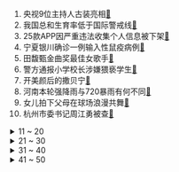1. 央视9位主持人古装亮相[:link:](https://s.weibo.com/weibo?q=%23央视9位主持人古装亮相%23&Refer=top)
2. 我国总和生育率低于国际警戒线[:link:](https://s.weibo.com/weibo?q=%23我国总和生育率低于国际警戒线%23&Refer=top)
3. 25款APP因严重违法收集个人信息被下架[:link:](https://s.weibo.com/weibo?q=%2325款APP因严重违法收集个人信息被下架%23&Refer=top)
4. 宁夏银川确诊一例输入性鼠疫病例[:link:](https://s.weibo.com/weibo?q=%23宁夏银川确诊一例输入性鼠疫病例%23&Refer=top)
5. 田馥甄金曲奖最佳女歌手[:link:](https://s.weibo.com/weibo?q=%23田馥甄金曲奖最佳女歌手%23&Refer=top)
6. 警方通报小学校长涉嫌猥亵学生[:link:](https://s.weibo.com/weibo?q=%23警方通报小学校长涉嫌猥亵学生%23&Refer=top)
7. 开美颜后的撒贝宁[:link:](https://s.weibo.com/weibo?q=%23开美颜后的撒贝宁%23&Refer=top)
8. 河南本轮强降雨与720暴雨有何不同[:link:](https://s.weibo.com/weibo?q=%23河南本轮强降雨与720暴雨有何不同%23&Refer=top)
9. 女儿拍下父母在球场浪漫共舞[:link:](https://s.weibo.com/weibo?q=%23女儿拍下父母在球场浪漫共舞%23&Refer=top)
10. 杭州市委书记周江勇被查[:link:](https://s.weibo.com/weibo?q=%23杭州市委书记周江勇被查%23&Refer=top)
<details>
<summary>11 ~ 20</summary>

11. 抖音下架腾讯投诉视频超8000条[:link:](https://s.weibo.com/weibo?q=%23抖音下架腾讯投诉视频超8000条%23&Refer=top)
12. 睡不好会让人变笨吗[:link:](https://s.weibo.com/weibo?q=%23睡不好会让人变笨吗%23&Refer=top)
13. 杨迪说自己头上还有条鹅命[:link:](https://s.weibo.com/weibo?q=%23杨迪说自己头上还有条鹅命%23&Refer=top)
14. 西安暴雨[:link:](https://s.weibo.com/weibo?q=%23西安暴雨%23&Refer=top)
15. 武磊绝杀被吹[:link:](https://s.weibo.com/weibo?q=%23武磊绝杀被吹%23&Refer=top)
16. 天然气价格暴涨会产生哪些影响[:link:](https://s.weibo.com/weibo?q=%23天然气价格暴涨会产生哪些影响%23&Refer=top)
17. 陈昕葳身材好绝[:link:](https://s.weibo.com/weibo?q=%23陈昕葳身材好绝%23&Refer=top)
18. 河南会再次出现极端暴雨吗[:link:](https://s.weibo.com/weibo?q=%23河南会再次出现极端暴雨吗%23&Refer=top)
19. 刘奕君终于演好人了[:link:](https://s.weibo.com/weibo?q=%23刘奕君终于演好人了%23&Refer=top)
20. 邓超问孙俪赵又廷吻戏怎么都不戴口罩[:link:](https://s.weibo.com/weibo?q=%23邓超问孙俪赵又廷吻戏怎么都不戴口罩%23&Refer=top)
</details>
<details>
<summary>21 ~ 30</summary>

21. 杨凯新招王一博没见过[:link:](https://s.weibo.com/weibo?q=%23杨凯新招王一博没见过%23&Refer=top)
22. 不然哭了[:link:](https://s.weibo.com/weibo?q=%23不然哭了%23&Refer=top)
23. 舞蹈生[:link:](https://s.weibo.com/weibo?q=%23舞蹈生%23&Refer=top)
24. 南京43岁辅警倒在工作岗位[:link:](https://s.weibo.com/weibo?q=%23南京43岁辅警倒在工作岗位%23&Refer=top)
25. 韩庚刘宪华battle捧脸杀[:link:](https://s.weibo.com/weibo?q=%23韩庚刘宪华battle捧脸杀%23&Refer=top)
26. 撒贝宁小尼薇娅各聊各的[:link:](https://s.weibo.com/weibo?q=%23撒贝宁小尼薇娅各聊各的%23&Refer=top)
27. 郑恺带丁禹兮像带孩子[:link:](https://s.weibo.com/weibo?q=%23郑恺带丁禹兮像带孩子%23&Refer=top)
28. 钟易轩把朴树唱哭[:link:](https://s.weibo.com/weibo?q=%23钟易轩把朴树唱哭%23&Refer=top)
29. 大学宿舍分配有多人性化[:link:](https://s.weibo.com/weibo?q=%23大学宿舍分配有多人性化%23&Refer=top)
30. 逃亡总统弟弟宣誓效忠塔利班[:link:](https://s.weibo.com/weibo?q=%23逃亡总统弟弟宣誓效忠塔利班%23&Refer=top)
</details>
<details>
<summary>31 ~ 40</summary>

31. 银川确诊输入性鼠疫患者病情危重[:link:](https://s.weibo.com/weibo?q=%23银川确诊输入性鼠疫患者病情危重%23&Refer=top)
32. 陈飞宇起床素颜状态[:link:](https://s.weibo.com/weibo?q=%23陈飞宇起床素颜状态%23&Refer=top)
33. 9月起广州全市全天禁鸣喇叭[:link:](https://s.weibo.com/weibo?q=%239月起广州全市全天禁鸣喇叭%23&Refer=top)
34. 蛋堡金曲奖最佳男歌手[:link:](https://s.weibo.com/weibo?q=%23蛋堡金曲奖最佳男歌手%23&Refer=top)
35. 央视主持人惊艳合奏左手指月[:link:](https://s.weibo.com/weibo?q=%23央视主持人惊艳合奏左手指月%23&Refer=top)
36. 大妈煎服邻居送的草药后死亡[:link:](https://s.weibo.com/weibo?q=%23大妈煎服邻居送的草药后死亡%23&Refer=top)
37. 扫黑风暴[:link:](https://s.weibo.com/weibo?q=%23扫黑风暴%23&Refer=top)
38. 林警官暴打孙兴好爽[:link:](https://s.weibo.com/weibo?q=%23林警官暴打孙兴好爽%23&Refer=top)
39. 少年遭持刀围殴反杀一人被判10年[:link:](https://s.weibo.com/weibo?q=%23少年遭持刀围殴反杀一人被判10年%23&Refer=top)
40. 丁仲礼院士回应被美国制裁[:link:](https://s.weibo.com/weibo?q=%23丁仲礼院士回应被美国制裁%23&Refer=top)
</details>
<details>
<summary>41 ~ 50</summary>

41. 韩庚对王一博说你开心就好[:link:](https://s.weibo.com/weibo?q=%23韩庚对王一博说你开心就好%23&Refer=top)
42. 无法抗拒的他[:link:](https://s.weibo.com/weibo?q=%23无法抗拒的他%23&Refer=top)
43. 福建土楼可以拼出cool[:link:](https://s.weibo.com/weibo?q=%23福建土楼可以拼出cool%23&Refer=top)
44. 大江好会说情话[:link:](https://s.weibo.com/weibo?q=%23大江好会说情话%23&Refer=top)
45. 如何拯救鼻炎患者[:link:](https://s.weibo.com/weibo?q=%23如何拯救鼻炎患者%23&Refer=top)
46. 宁夏启动鼠疫疫情防控四级应急响应[:link:](https://s.weibo.com/weibo?q=%23宁夏启动鼠疫疫情防控四级应急响应%23&Refer=top)
47. 乔家的儿女[:link:](https://s.weibo.com/weibo?q=%23乔家的儿女%23&Refer=top)
48. 古代榫卯技术有多强[:link:](https://s.weibo.com/weibo?q=%23古代榫卯技术有多强%23&Refer=top)
49. 林之校铁壁女行为大赏[:link:](https://s.weibo.com/weibo?q=%23林之校铁壁女行为大赏%23&Refer=top)
50. 快乐大本营[:link:](https://s.weibo.com/weibo?q=%23快乐大本营%23&Refer=top)
</details>